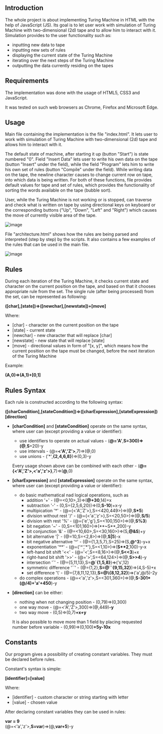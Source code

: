 ## Introduction

The whole project is about implementing Turing Machine in HTML with the help of JavaScript (JS). Its goal is to let user work with simulation of Turing Machine with two-dimensional (2d) tape and to allow him to interact with it. Simulation provides to the user functionality such as:
* inputting new data to tape
* inputting new sets of rules
* displaying the current state of the Turing Machine
* iterating over the next steps of the Turing Machine
* outputting the data currently residing on the tapes

## Requirements

The implementation was done with the usage of HTML5, CSS3 and JavaScript. 

It was tested on such web browsers as Chrome, Firefox and Microsoft Edge. 

## Usage

Main file containing the implementation is the file "index.html". It lets user to work with simulation of Turing Machine with two-dimensional (2d) tape and allows him to interact with it. 

The default state of machine, after starting it up (button "Start") is state numbered "0". Field "Insert Data" lets user to write his own data on the tape (button "Insert" under the field), while the field "Program" lets him to write his own set of rules (button "Compile" under the field). While writing data on the tape, the newline character causes to change current row on tape, into which data is being written. For both of these functions, file provides default values for tape and set of rules, which provides the functionality of sorting the words available on the tape (bubble sort). 

User, while the Turing Machine is not working or is stopped, can traverse and check what is written on tape by using directional keys on keyboard or the corresponding buttons ("Up", "Down", "Left" and "Right") which causes the move of currently visible area of the tape. 

![image](https://user-images.githubusercontent.com/76527849/122673164-884b3e00-d1cf-11eb-9496-4c0cae55e8e2.png)

File "architecture.html" shows how the rules are being parsed and interpreted (step by step) by the scripts. It also contains a few examples of the rules that can be used in the main file.

![image](https://user-images.githubusercontent.com/76527849/122673230-ba5ca000-d1cf-11eb-9e5c-2e8f834c50e0.png)


## Rules

During each iteration of the Turing Machine, it checks current state and character on the current position on the tape, and based on that it chooses appropriate rule from the set. The single rule (after being processed) from the set, can be represented as following:

**([char],[state])=>([newchar],[newstate])+[move]**

Where:
* [char] - character on the current position on the tape
* [state] - current state
* [newchar] - new character that will replace [char]
* [newstate] - new state that will replace [state]
* [move] - directional values in form of "[x, y]", which means how the current position on the tape must be changed, before the next iteration of the Turing Machine
   
Example:

**(A,0)=>(A,1)+[0,1]**

## Rules Syntax
Each rule is constructed according to the following syntax:

**([charCondition],[stateCondition])=>([charExpression],[stateExpression])[direction]**

* **[charCondition]** and **[stateCondition]** operate on the same syntax, where user can (except providing a value or identifier):

   * use identifiers to operate on actual values - (**@='A'**,**S=**300)=>(**@**,**S**+20)-y
   * use intervals - (@=**<'A','Z'>**,7)=>(@,0)
   * use unions - ('*',**{2,4,6,8}**)=>(0,3)-y

   Every usage shown above can be combined with each other - (**@={<'A','Z'>,<'a','z'>}**,7)=>(**@**,0)

* **[charExpression]** and **[stateExpression]** operate on the same syntax, where user can (except providing a value or identifier):

   * do basic mathematical nad logical operations, such as
      * addition '+' - (@=<0,10>,3)=>(**@+30**,14)+x
      * subtraction '-' - (0,S={2,5,6,20})=>(0,**S-10**)+x-y
      * multipication '*' - (@={<'A','Z'>},S=<420,449>)=>(@,**S\*5**)
      * division without rest '/' - (@={<'a','z'>},S=<20,50>)=>(@,**S/5**)
      * division with rest '%' - (@={'e','g'},S=<100,150>)=>(@,**S%3**)
      * bit negation '~' - (0,S=<101,160>)=>(**~S**,200)-y
      * bit conjunction '&' - (@=<10,60>,S=<30,160>)=>(S,**@&S**)+y
      * bit alternative '|' - (@=10,S=<2,8>)=>(@,**S|5**)-x
      * bit negative alternative '^' - (@={1,3,5,7},S=25)=>(S,**@^3**)-y+x
      * exponentiation '\*\*' - (@={'^','*'},S=<1,10>)=>(**S\*\*2**,100)-y-x
      * left-hand bit shift '<<' - (@='<',S=<8,16>)=>(@,**S<<3**)+x
      * right-hand bit shift '>>' - (@='>',S=<64,124>)=>(@,**S>>4**)-y
      * intersection '\`' - (@={5,11,13},S=**@`{1,5,8}**)=>('s',12)
      * symmetric difference '\`\`' - (@={1,2},**S=@``{9,15,32}**)=>(4,S-5)+x
      * set difference '\\' - (@={7,8,11,12,13},**S=@\\{8,12,32}**)=>('a',@/5)-2y
   * do complex operations - (@=<'a','z'>,S=<301,360>)=>(@,**S-301\*(@/4)+'a'+450**)-y

* **[direction]** can be either:
   * nothing when not changing position - (0,79)=>(0,300)
   * one way move - (@=<'A','Z'>,300)=>(@,449)**-y**
   * two way move - (0,5)=>(0,7)**+x+y**

   It is also possible to move more than 1 field by placing requested number before variable - (0,99)=>(0,100)**+5y-10x**

## Constants

Our program gives a possibility of creating constant variables. They must be declared before rules. 

Constant's syntax is simple:

**[identifier]=[value]**

Where:
* [identifier] - custom character or string starting with letter
* [value] - chosen value

After declaring constant variables they can be used in rules:

**var = 9**
&nbsp;\
(@=<'a','z'>,**S=var**)=>(@,**var+5**)-y

